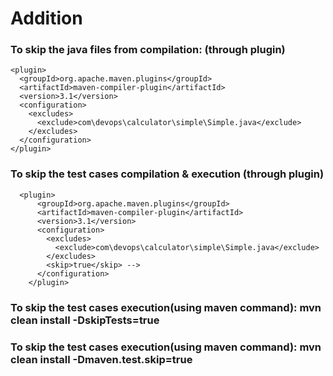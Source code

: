 # Addition

### To skip the java files from compilation: (through plugin)

    <plugin>
      <groupId>org.apache.maven.plugins</groupId>
      <artifactId>maven-compiler-plugin</artifactId>
      <version>3.1</version>
      <configuration>
        <excludes>
          <exclude>com\devops\calculator\simple\Simple.java</exclude>
        </excludes>
      </configuration>
    </plugin>
    
  ### To skip the test cases compilation & execution (through plugin)
  
      <plugin>
          <groupId>org.apache.maven.plugins</groupId>
          <artifactId>maven-compiler-plugin</artifactId>
          <version>3.1</version>
          <configuration>
            <excludes>
              <exclude>com\devops\calculator\simple\Simple.java</exclude>
            </excludes>
            <skip>true</skip> -->
          </configuration>
        </plugin>
  
### To skip the test cases execution(using maven command): mvn clean install -DskipTests=true

### To skip the test cases execution(using maven command): mvn clean install -Dmaven.test.skip=true
